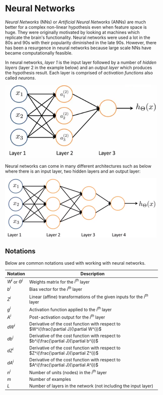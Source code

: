 # Neural Networks

*Neural Networks* (NNs) or *Artificial Neural Networks* (ANNs) are much better for a complex non-linear hypothesis even when feature space is huge. They were originally motivated by looking at machines which replicate the brain's functionality. Neural networks were used a lot in the 80s and 90s with their popularity diminished in the late 90s. However, there has been a resurgence in neural networks because large scale NNs have became computationally feasible.

In neural networks, *layer 1* is the input layer followed by a number of *hidden layers* (layer 2 in the example below) and an *output layer* which produces the hypothesis result. Each layer is comprised of *activation functions* also called *neurons*. 

![Neural Network](../images/neural-network.png)

Neural networks can come in many different architectures such as below where there is an input layer, two hidden layers and an output layer:

![Neural Network](../images/neural-network-arch.png)

## Notations

Below are common notations used with working with neural networks.

| Notation            | Description                                                  |
| ------------------- | ------------------------------------------------------------ |
| $W^i$ or $\Theta^i$ | Weights matrix for the $i^{th}$ layer                        |
| $b^i$               | Bias vector for the $i^{th}$ layer                           |
| $Z^{i}$             | Linear (affine) transformations of the given inputs for the $i^{th}$ layer |
| $g^i$               | Activation function applied to the $i^{th}$ layer            |
| $A^i$               | Post-activation output for the $i^{th}$ layer                |
| $dW^i$              | Derivative of the cost function with respect to $W^i(\frac{\partial J}{\partial W^i})$ |
| $db^i$              | Derivative of the cost function with respect to $b^i(\frac{\partial J}{\partial b^i})$ |
| $dZ^i$              | Derivative of the cost function with respect to $Z^i(\frac{\partial J}{\partial Z^i})$ |
| $dA^i$              | Derivative of the cost function with respect to $A^i(\frac{\partial J}{\partial A^i})$ |
| $n^i$               | Number of units (nodes) in the $i^{th}$ layer                |
| $m$                 | Number of examples                                           |
| $L$                 | Number of layers in the network (not including the input layer) |


